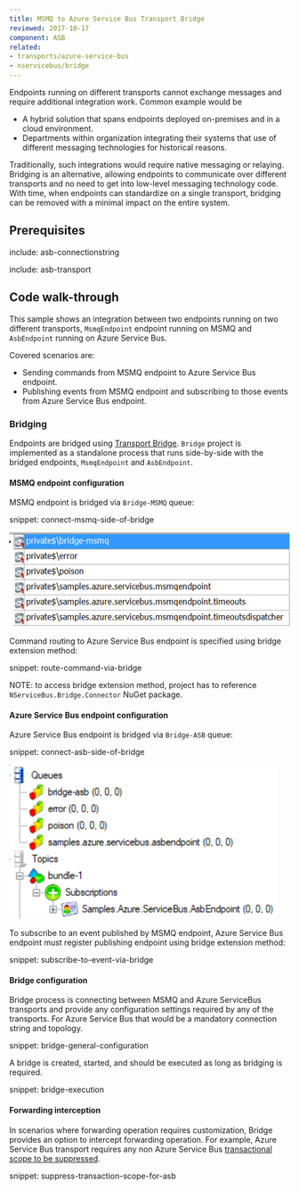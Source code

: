 ```yaml
---
title: MSMQ to Azure Service Bus Transport Bridge
reviewed: 2017-10-17
component: ASB
related:
- transports/azure-service-bus
- nservicebus/bridge
---
```



Endpoints running on different transports cannot exchange messages and require additional integration work.
Common example would be
 * A hybrid solution that spans endpoints deployed on-premises and in a cloud environment.
 * Departments within organization integrating their systems that use of different messaging technologies for historical reasons.

Traditionally, such integrations would require native messaging or relaying. Bridging is an alternative, allowing endpoints to communicate over different transports and no need to get into low-level messaging technology code. With time, when endpoints can standardize on a single transport, bridging can be removed with a minimal impact on the entire system.


## Prerequisites

include: asb-connectionstring

include: asb-transport


## Code walk-through

This sample shows an integration between two endpoints running on two different transports, `MsmqEndpoint` endpoint running on MSMQ and `AsbEndpoint` running on Azure Service Bus.

Covered scenarios are:

 * Sending commands from MSMQ endpoint to Azure Service Bus endpoint.
 * Publishing events from MSMQ endpoint and subscribing to those events from Azure Service Bus endpoint.


### Bridging

Endpoints are bridged using [Transport Bridge](/nservicebus/bridge/). `Bridge` project is implemented as a standalone process that runs side-by-side with the bridged endpoints, `MsmqEndpoint` and `AsbEndpoint`.


#### MSMQ endpoint configuration

MSMQ endpoint is bridged via `Bridge-MSMQ` queue:

snippet: connect-msmq-side-of-bridge

![MSMQ topology][msmq-topology]

Command routing to Azure Service Bus endpoint is specified using bridge extension method:

snippet: route-command-via-bridge

NOTE: to access bridge extension method, project has to reference `NServiceBus.Bridge.Connector` NuGet package.


#### Azure Service Bus endpoint configuration

Azure Service Bus endpoint is bridged via `Bridge-ASB` queue:

snippet: connect-asb-side-of-bridge

![Azure Service Bus topology][asb-topology]

To subscribe to an event published by MSMQ endpoint, Azure Service Bus endpoint must register publishing endpoint using bridge extension method: 

snippet: subscribe-to-event-via-bridge


#### Bridge configuration

Bridge process is connecting between MSMQ and Azure ServiceBus transports and provide any configuration settings required by any of the transports. For Azure Service Bus that would be a mandatory connection string and topology.

snippet: bridge-general-configuration

A bridge is created, started, and should be executed as long as bridging is required. 

snippet: bridge-execution

#### Forwarding interception

In scenarios where forwarding operation requires customization, Bridge provides an option to intercept forwarding operation. For example, Azure Service Bus transport requires any non Azure Service Bus [transactional scope to be suppressed](/transports/azure-service-bus/understanding-transactions-and-delivery-guarantees.md). 

snippet: suppress-transaction-scope-for-asb

[asb-topology]: asb-topology.png "Azure Service Bus topology"
[msmq-topology]: msmq-topology.png "MSMQ topology"